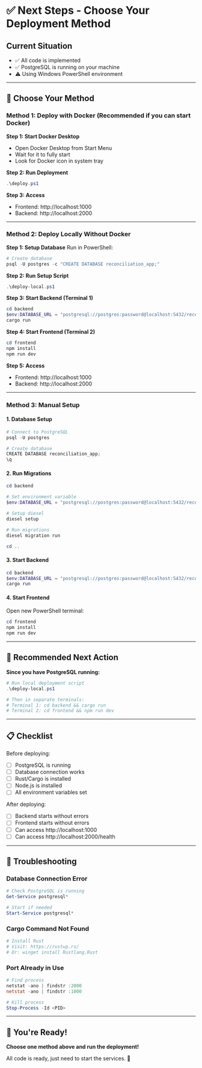 # ✅ Next Steps - Choose Your Deployment Method

## Current Situation
- ✅ All code is implemented
- ✅ PostgreSQL is running on your machine
- ⚠️  Using Windows PowerShell environment

---

## 🎯 Choose Your Method

### Method 1: Deploy with Docker (Recommended if you can start Docker)

**Step 1: Start Docker Desktop**
- Open Docker Desktop from Start Menu
- Wait for it to fully start
- Look for Docker icon in system tray

**Step 2: Run Deployment**
```powershell
.\deploy.ps1
```

**Step 3: Access**
- Frontend: http://localhost:1000
- Backend: http://localhost:2000

---

### Method 2: Deploy Locally Without Docker

**Step 1: Setup Database**
Run in PowerShell:
```powershell
# Create database
psql -U postgres -c "CREATE DATABASE reconciliation_app;"
```

**Step 2: Run Setup Script**
```powershell
.\deploy-local.ps1
```

**Step 3: Start Backend (Terminal 1)**
```powershell
cd backend
$env:DATABASE_URL = "postgresql://postgres:password@localhost:5432/reconciliation_app"
cargo run
```

**Step 4: Start Frontend (Terminal 2)**
```powershell
cd frontend
npm install
npm run dev
```

**Step 5: Access**
- Frontend: http://localhost:1000
- Backend: http://localhost:2000

---

### Method 3: Manual Setup

#### 1. Database Setup
```powershell
# Connect to PostgreSQL
psql -U postgres

# Create database
CREATE DATABASE reconciliation_app;
\q
```

#### 2. Run Migrations
```powershell
cd backend

# Set environment variable
$env:DATABASE_URL = "postgresql://postgres:password@localhost:5432/reconciliation_app"

# Setup diesel
diesel setup

# Run migrations
diesel migration run

cd ..
```

#### 3. Start Backend
```powershell
cd backend
$env:DATABASE_URL = "postgresql://postgres:password@localhost:5432/reconciliation_app"
cargo run
```

#### 4. Start Frontend
Open new PowerShell terminal:
```powershell
cd frontend
npm install
npm run dev
```

---

## 🚀 Recommended Next Action

**Since you have PostgreSQL running:**

```powershell
# Run local deployment script
.\deploy-local.ps1

# Then in separate terminals:
# Terminal 1: cd backend && cargo run
# Terminal 2: cd frontend && npm run dev
```

---

## 📋 Checklist

Before deploying:
- [ ] PostgreSQL is running
- [ ] Database connection works
- [ ] Rust/Cargo is installed
- [ ] Node.js is installed
- [ ] All environment variables set

After deploying:
- [ ] Backend starts without errors
- [ ] Frontend starts without errors
- [ ] Can access http://localhost:1000
- [ ] Can access http://localhost:2000/health

---

## 🐛 Troubleshooting

### Database Connection Error
```powershell
# Check PostgreSQL is running
Get-Service postgresql*

# Start if needed
Start-Service postgresql*
```

### Cargo Command Not Found
```powershell
# Install Rust
# Visit: https://rustup.rs/
# Or: winget install Rustlang.Rust
```

### Port Already in Use
```powershell
# Find process
netstat -ano | findstr :2000
netstat -ano | findstr :1000

# Kill process
Stop-Process -Id <PID>
```

---

## 🎉 You're Ready!

**Choose one method above and run the deployment!**

All code is ready, just need to start the services. 🚀

